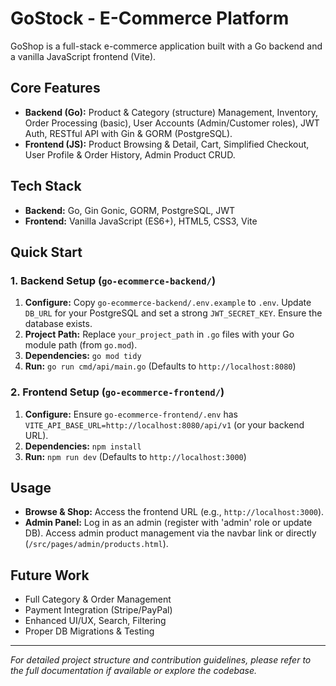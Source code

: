 # GoStock - E-Commerce Platform

GoShop is a full-stack e-commerce application built with a Go backend and a vanilla JavaScript frontend (Vite).

## Core Features

*   **Backend (Go):** Product & Category (structure) Management, Inventory, Order Processing (basic), User Accounts (Admin/Customer roles), JWT Auth, RESTful API with Gin & GORM (PostgreSQL).
*   **Frontend (JS):** Product Browsing & Detail, Cart, Simplified Checkout, User Profile & Order History, Admin Product CRUD.

## Tech Stack

*   **Backend:** Go, Gin Gonic, GORM, PostgreSQL, JWT
*   **Frontend:** Vanilla JavaScript (ES6+), HTML5, CSS3, Vite

## Quick Start

### 1. Backend Setup (`go-ecommerce-backend/`)

1.  **Configure:** Copy `go-ecommerce-backend/.env.example` to `.env`. Update `DB_URL` for your PostgreSQL and set a strong `JWT_SECRET_KEY`. Ensure the database exists.
2.  **Project Path:** Replace `your_project_path` in `.go` files with your Go module path (from `go.mod`).
3.  **Dependencies:** `go mod tidy`
4.  **Run:** `go run cmd/api/main.go` (Defaults to `http://localhost:8080`)

### 2. Frontend Setup (`go-ecommerce-frontend/`)

1.  **Configure:** Ensure `go-ecommerce-frontend/.env` has `VITE_API_BASE_URL=http://localhost:8080/api/v1` (or your backend URL).
2.  **Dependencies:** `npm install`
3.  **Run:** `npm run dev` (Defaults to `http://localhost:3000`)

## Usage

*   **Browse & Shop:** Access the frontend URL (e.g., `http://localhost:3000`).
*   **Admin Panel:** Log in as an admin (register with 'admin' role or update DB). Access admin product management via the navbar link or directly (`/src/pages/admin/products.html`).

## Future Work

*   Full Category & Order Management
*   Payment Integration (Stripe/PayPal)
*   Enhanced UI/UX, Search, Filtering
*   Proper DB Migrations & Testing

---
*For detailed project structure and contribution guidelines, please refer to the full documentation if available or explore the codebase.*
